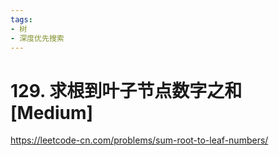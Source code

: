 ```yaml
---
tags:
- 树
- 深度优先搜索
---
```


# 129. 求根到叶子节点数字之和 [Medium]

<https://leetcode-cn.com/problems/sum-root-to-leaf-numbers/>
